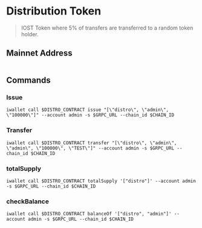 # Distribution Token

> IOST Token where 5% of transfers are transferred to a random token holder.

## Mainnet Address

```

```

## Commands 

### Issue

```
iwallet call $DISTRO_CONTRACT issue "[\"distro\", \"admin\", \"100000\"]" --account admin -s $GRPC_URL --chain_id $CHAIN_ID
```

### Transfer

```
iwallet call $DISTRO_CONTRACT transfer "[\"distro\", \"admin\", \"admin\", \"100000\", \"TEST\"]" --account admin -s $GRPC_URL --chain_id $CHAIN_ID
```

### totalSupply

```
iwallet call $DISTRO_CONTRACT totalSupply '["distro"]' --account admin -s $GRPC_URL --chain_id $CHAIN_ID
```

### checkBalance

```
iwallet call $DISTRO_CONTRACT balanceOf '["distro", "admin"]' --account admin -s $GRPC_URL --chain_id $CHAIN_ID
```